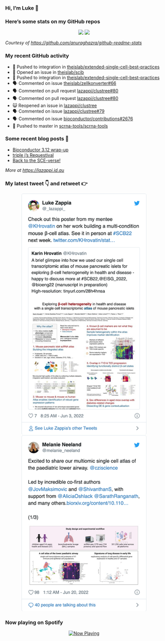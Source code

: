 
<!-- README.md is generated from README.Rmd. Please edit that file -->

### Hi, I’m Luke 👋

<!--
**lazappi/lazappi** is a ✨ _special_ ✨ repository because its `README.md` (this file) appears on your GitHub profile.

Here are some ideas to get you started:

- 🔭 I’m currently working on ...
- 🌱 I’m currently learning ...
- 👯 I’m looking to collaborate on ...
- 🤔 I’m looking for help with ...
- 💬 Ask me about ...
- 📫 How to reach me: ...
- 😄 Pronouns: ...
- ⚡ Fun fact: ...
-->

### Here’s some stats on my GitHub repos

<p align="center">

<img src="https://github-readme-stats.vercel.app/api?username=lazappi&count_private=true&show_icons=true&theme=buefy&hide_title=True">
<img src="https://github-readme-stats.vercel.app/api/top-langs/?username=lazappi&hide=html&theme=buefy&layout=compact">

</p>

*Courtesy of <https://github.com/anuraghazra/github-readme-stats>*

### My recent GitHub activity

  - 📨 Pushed to integration in
    [theislab/extended-single-cell-best-practices](https://github.com/theislab/extended-single-cell-best-practices)
  - 🤔 Opened an issue in
    [theislab/scib](https://github.com/theislab/scib)
  - 📨 Pushed to integration in
    [theislab/extended-single-cell-best-practices](https://github.com/theislab/extended-single-cell-best-practices)
  - 🗣 Commented on issue
    [theislab/zellkonverter\#66](https://github.com/theislab/zellkonverter#66)
  - 🗣 Commented on pull request
    [lazappi/clustree\#80](https://github.com/lazappi/clustree#80)
  - 🗣 Commented on pull request
    [lazappi/clustree\#80](https://github.com/lazappi/clustree#80)
  - 😺 Reopened an issue in
    [lazappi/clustree](https://github.com/lazappi/clustree)
  - 🗣 Commented on issue
    [lazappi/clustree\#79](https://github.com/lazappi/clustree#79)
  - 🗣 Commented on issue
    [bioconductor/contributions\#2676](https://github.com/bioconductor/contributions#2676)
  - 📨 Pushed to master in
    [scrna-tools/scrna-tools](https://github.com/scrna-tools/scrna-tools)

### Some recent blog posts 📝

  - [Bioconductor 3.12
    wrap-up](https://lazappi.id.au/post/2020-10-30-bioconductor-3-12-wrap-up/)
  - [triple j’s
    Requestival](https://lazappi.id.au/post/2020-07-11-requestival/)
  - [Back to the
    SCE-verse\!](https://lazappi.id.au/post/2020-05-12-back-to-the-sce-verse/)

*More at <https://lazappi.id.au>*

### My latest tweet 👇 and retweet 👉


<p align="center">

<a href="https://twitter.com/_lazappi_/status/1532639679513780226">
<img src="https://github.com/lazappi/lazappi/raw/master/README_files/figure-gfm/tweets-1.png" width="400">
</a> <a href="https://twitter.com/_lazappi_/status/1539254090068283393">
<img src="https://github.com/lazappi/lazappi/raw/master/README_files/figure-gfm/tweets-2.png" width="400">
</a>

</p>

### Now playing on Spotify

<p align="center">

<a href="https://now-playing-profile.lazappi.vercel.app/now-playing?open">
<img src="https://now-playing-profile.lazappi.vercel.app/now-playing" width="256" height="64" alt="Now Playing">
</a>

</p>
